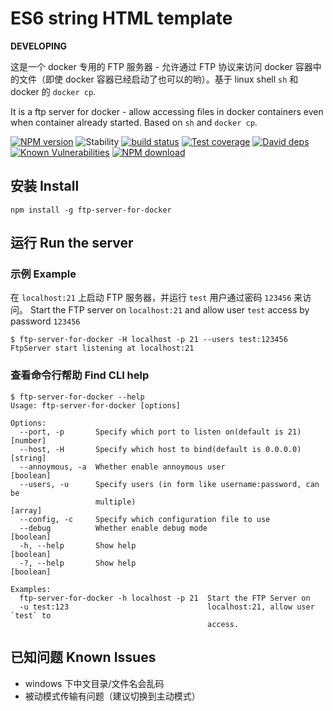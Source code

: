 # ES6 string HTML template 

**DEVELOPING**

这是一个 docker 专用的 FTP 服务器 - 允许通过 FTP 协议来访问 docker 容器中的文件（即使 docker 容器已经启动了也可以的哟）。基于 linux shell `sh` 和 docker 的 `docker cp`.

It is a ftp server for docker - allow accessing files in docker containers even when container already started. Based on `sh` and `docker cp`.

[![NPM version][npm-image]][npm-url]
![Stability][stability]
[![build status][travis-image]][travis-url]
[![Test coverage][codecov-image]][codecov-url]
[![David deps][david-image]][david-url]
[![Known Vulnerabilities][snyk-image]][snyk-url]
[![NPM download][download-image]][download-url]


[npm-image]: https://img.shields.io/npm/v/ftp-server-for-docker.svg?style=flat-square
[npm-url]: https://npmjs.org/package/ftp-server-for-docker
[stability]: https://img.shields.io/badge/stability-stable-brightgreen.svg
[travis-image]: https://img.shields.io/travis/Clarence-pan/node-ftp-server-for-docker.svg?style=flat-square
[travis-url]: https://travis-ci.org/Clarence-pan/node-ftp-server-for-docker
[codecov-image]: https://codecov.io/gh/Clarence-pan/node-ftp-server-for-docker/branch/master/graph/badge.svg
[codecov-url]: https://codecov.io/gh/Clarence-pan/node-ftp-server-for-docker
[david-image]: https://img.shields.io/david/Clarence-pan/node-ftp-server-for-docker.svg?style=flat-square
[david-url]: https://david-dm.org/Clarence-pan/node-ftp-server-for-docker
[snyk-image]: https://snyk.io/test/npm/ftp-server-for-docker/badge.svg?style=flat-square
[snyk-url]: https://snyk.io/test/npm/ftp-server-for-docker
[download-image]: https://img.shields.io/npm/dm/ftp-server-for-docker.svg?style=flat-square
[download-url]: https://npmjs.org/package/ftp-server-for-docker

## 安装 Install

```
npm install -g ftp-server-for-docker

```

## 运行 Run the server

### 示例 Example

在 `localhost:21` 上启动 FTP 服务器，并运行 `test` 用户通过密码 `123456` 来访问。
Start the FTP server on `localhost:21` and allow user `test` access by password `123456`

```
$ ftp-server-for-docker -H localhost -p 21 --users test:123456
FtpServer start listening at localhost:21
```

### 查看命令行帮助 Find CLI help

```
$ ftp-server-for-docker --help
Usage: ftp-server-for-docker [options]

Options:
  --port, -p       Specify which port to listen on(default is 21)       [number]
  --host, -H       Specify which host to bind(default is 0.0.0.0)       [string]
  --annoymous, -a  Whether enable annoymous user                       [boolean]
  --users, -u      Specify users (in form like username:password, can be
                   multiple)                                             [array]
  --config, -c     Specify which configuration file to use
  --debug          Whether enable debug mode                           [boolean]
  -h, --help       Show help                                           [boolean]
  -?, --help       Show help                                           [boolean]

Examples:
  ftp-server-for-docker -h localhost -p 21  Start the FTP Server on
  -u test:123                               localhost:21, allow user `test` to
                                            access.

```

## 已知问题 Known Issues

- windows 下中文目录/文件名会乱码
- 被动模式传输有问题（建议切换到主动模式）
